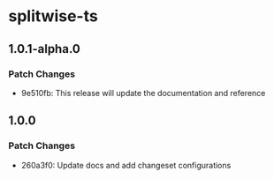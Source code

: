 # splitwise-ts

## 1.0.1-alpha.0

### Patch Changes

- 9e510fb: This release will update the documentation and reference

## 1.0.0

### Patch Changes

- 260a3f0: Update docs and add changeset configurations
